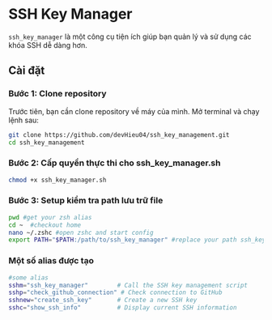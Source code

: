 # SSH Key Manager

`ssh_key_manager` là một công cụ tiện ích giúp bạn quản lý và sử dụng các khóa SSH dễ dàng hơn.

## Cài đặt

### Bước 1: Clone repository

Trước tiên, bạn cần clone repository về máy của mình. Mở terminal và chạy lệnh sau:

```bash
git clone https://github.com/devHieu04/ssh_key_management.git
cd ssh_key_management
```
### Bước 2: Cấp quyền thực thi cho ssh_key_manager.sh
```bash
chmod +x ssh_key_manager.sh
```

### Bước 3: Setup kiểm tra path lưu trữ file
```bash
pwd #get your zsh alias
cd ~  #checkout home 
nano ~/.zshc #open zshc and start config 
export PATH="$PATH:/path/to/ssh_key_manager" #replace your path ssh_key_manager.sh

```
### Một số alias được tạo

```bash
#some alias 
sshm="ssh_key_manager"        # Call the SSH key management script
sshp="check_github_connection" # Check connection to GitHub
sshnew="create_ssh_key"       # Create a new SSH key
sshc="show_ssh_info"          # Display current SSH information
```
